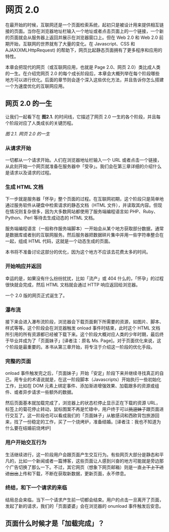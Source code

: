 # 网页 2.0 

在最开始的时候，互联网还是一个页面检索系统，起初只是被设计用来提供相互链接的页面。当你在浏览器地址栏输入一个地址或者点击页面上的一个链接，一个新的页面就会从服务器上返回并展示在浏览器窗口上。但在 Web 2.0 和 Web 2.0 前期开始，互联网的世界就有了大量的变化。在 Javascript、CSS 和 AJAX(XMLHttpRequest) 的帮助下，网页比起静态页面拥有了更多程序和应用的特性。

本章会把现代的网页（或互联网应用，也就是 Page 2.0、网页 2.0）类比成人类的一生。在介绍完网页 2.0 的每个成长阶段后，本章会大概列举在每个阶段哪些地方可以进行优化。后面的章节则会逐个深入这些优化方法，并且告诉你怎么搭建一个为速度优化的互联网应用。


## 网页 2.0 的一生

让我们一起看下在 **图2.1.** 的时间线，它描述了网页 2.0 一生的各个阶段，并且每个阶段对应了人类成长的关键历程。


*图 2.1. 网页 2.0 的一生*

### 从请求开始

一切都从一个请求开始。人们在浏览器地址栏输入一个 URL 或者点击一个链接，从此刻开始一个网页就准备在服务器中「受孕」。我们会在第三章详细的介绍什么是请求以及请求的过程。

### 生成 HTML 文档

下一步就是服务器「怀孕」整个页面的过程。在互联网初期，这个阶段只是简单地通过服务软件从硬盘中检索请求的静态文档（HTML 文件），并读取其内容。但现在情况则复杂很多，因为大多数网站都使用了服务端编程语言如 PHP、Ruby、Python、Perl 等待去生成动态的 HTML 文档。

服务端编程语言（一般称作服务端脚本）一开始会从某个地方获取部分数据，通常是数据库或者别的互联网服务。然后服务器把数据碎片集中并用一些字符串整合在一起，组成 HTML 代码，这就是一个动态生成的页面。

本书将不准备讨论这部分的优化，因为这个地方不应该去花费太多的时间。

### 开始响应并返回

幸运的是，如果没有什么纷纷扰扰，比如「流产」或 404 什么的，「怀孕」的过程很快就会完成，然后 HTML 文档就会通过 HTTP 响应返回给浏览器。

一个 2.0 版的网页正式诞生了。

### 瀑布流

接下来会进入瀑布流阶段，浏览器会下载页面剩下所需要的资源，如图片、脚本、样式等等。这个阶段会在浏览器触发 onload 事件时结束，此时这个 HTML 文档所引用的所有资源都已经被下载下来。这个阶段大概对应人类的少年时期，最后终于毕业并成为了「页面妹子」[译者注：原名 Ms. Page]。对于页面优化来说，这个阶段是最重要的。本书从第三章开始，将专注于介绍这一阶段的优化手段。

### 完整的页面

onload 事件触发完之后，「页面妹子」开始「安定」阶段下来并继续寻找真正的自己。用专业的术语说就是，在这一阶段脚本（Javascripts）开始执行一些初始化工作，比如在 DOM 元素上绑定事件、添加渐进增强效果、加载跟多的资源或组件、或者异步请求一些额外的数据。

然后页面基本就加载完成了，浏览器上的状态栏停止显示正在下载的资源 URL，标签上的菊花停止转动，鼠标图案不再是忙碌中，用户终于可以<s>挑逗妹子</s>跟页面进行交互了。这一阶段也可以看成我们的「页面妹子」从敏感词和西欧背包旅游回来，找了一份稳定的工作，买了一个烧烤炉，准备结婚。[译者注：我也不知道为什么要在结婚前烧烤炉]

### 用户开始交互行为

生活继续进行，这一阶段用户会跟页面产生交互行为。有些网页大部分是静态和平凡的，比如一个新闻或者一篇博客，这些页面让人感到兴奋的地方可能就是旁边那个广告切换了那么一下。不过，其它网页（想象下网页邮箱）则是一直<s>上下上下进进出出</s>上传和下载，不断在获取新数据，更新页面，永不停息。

### 终结，和下一个请求的来临

结局总会来临，当下一个请求产生前一切都会结束。用户的点击一旦离开了页面，发起了新的请求，我们的「页面婆婆」会在浏览器的 onunload 事件触发后安息。


## 页面什么时候才是「加载完成」？




















